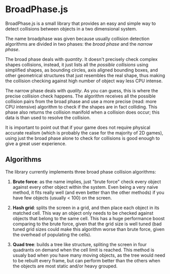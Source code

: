 # BroadPhase.js

BroadPhase.js is a small library that provides an easy and simple way to detect collisions between objects in a two dimensional system.

The name broadphase was given because usually collision detection algorithms are divided in two phases: the _broad phase_ and the _narrow phase_.

The broad phase deals with _quantity_. It doesn't precisely check complex shapes collisions, instead, it just lists all the _possible collisions_ using simplified shapes, as bounding circles, axis aligned bounding boxes, and other geometrical structures that just resembles the real shape, thus making the collision checking against high number of object way less CPU intense.

The narrow phase deals with _quality_. As you can guess, this is where the precise collision check happens. The algorithm receives all the possible collision pairs from the broad phase and use a more precise (read: more CPU intensive) algorithm to check if the shapes are in fact colliding. This phase also returns the collision manifold when a collision does occur; this data is than used to resolve the collision.

It is important to point out that if your game does not require physical accurate realism (which is probably the case for the majority of 2D games), using just the broad phase alone to check for collisions is good enough to give a great user experience.

## Algorithms

The library currently implements three broad phase collision algorithms:

1. **Brute force**: as the name implies, just "brute force" check every object against every other object within the system. Even being a very naive method, it fits really well (and even better than the other methods) if you have few objects (usually < 100) on the screen.

2. **Hash grid**: splits the screen in a grid, and then place each object in its matched cell. This way an object only needs to be checked against objects that belong to the same cell. This has a huge performance boost comparing to the brute force, given that the grid size is well tuned (bad tuned grid sizes could make this algorithm worse than brute force, given the overhead of populating the cells).

3. **Quad tree**: builds a tree like structure, spliting the screen in four quadrants on demand when the cell limit is reached. This method is usualy bad when you have many moving objects, as the tree would need to be rebuilt every frame, but can perform better than the others when the objects are most static and/or heavy grouped.
